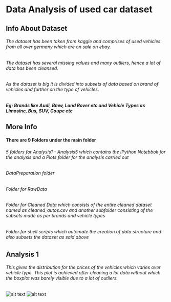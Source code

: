 # Data Analysis of used car dataset

## Info About Dataset
###### The dataset has been taken from kaggle and comprises of used vehicles from all over germany which are on sale on ebay. 
###### The dataset has several missing values and many outliers, hence a lot of data has been cleansed.
###### As the dataset is big it is divided into subsets of data based on brand of vehicles and further on the type of vehicles. 
##### Eg: Brands like Audi, Bmw, Land Rover etc and Vehicle Types as Limosine, Bus, SUV, Coupe etc

## More Info
#### There are 9 Folders under the main folder
###### 5 folders for Analysis1 - Analysis5 which contains the iPython Notebbok for the analysis and a Plots folder for the analysis carried out
###### DataPreparation folder
###### Folder for RawData
###### Folder for Cleaned Data which consists of the entire cleaned dataset named as cleaned_autos.csv and another subfolder consisting of the subsets made as per brands and vehicle types
###### Folder for shell scripts which automate the creation of data structure and also subsets the dataset as said above
## Analysis 1
###### This gives the distribution for the prices of the vehicles which varies over vehicle type. This plot is achieved after cleaning a lot data without which the boxplot was barely visible due to a lot of outliers.
![alt text](https://github.com/ajaymache/DataAnalysisUsingPython/blob/master/DAUP-Project/DataPreparation/Plots/vehicle-distribution.png "Logo Title Text 1")
![alt text](https://github.com/ajaymache/DataAnalysisUsingPython/blob/master/DAUP-Project/Analysis1/Plots/price-vehicleType-boxplot.png "Logo Title Text 1")
